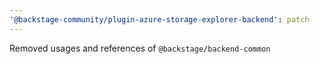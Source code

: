```yaml
---
'@backstage-community/plugin-azure-storage-explorer-backend': patch
---
```


Removed usages and references of `@backstage/backend-common`
